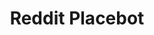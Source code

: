 ---
title: Reddit Placebot
description: When Reddit launched the Reddit Place experiment in 2007, I got really into it and created this bot that allowed you to set up multiple account, a template image and coordinates, and it would just put the pixels automatically to create that image. Was very successful and adopted by many.
repoLink: https://github.com/Zequez/reddit-placebot
liveLink:
when: long-time
order: 12
status: Archived
tags:
  - JavaScript
media:
  - ../../assets/portfolio/reddit-placebot.png
---